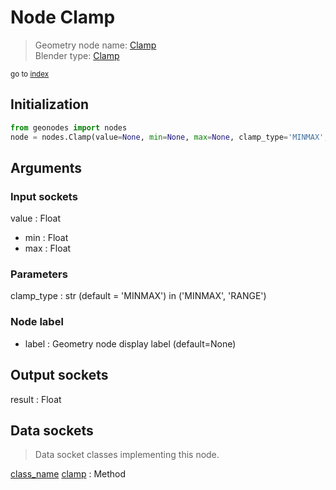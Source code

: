 
# Node Clamp

> Geometry node name: [Clamp](https://docs.blender.org/manual/en/latest/modeling/geometry_nodes/material/clamp.html)<br>
  Blender type: [Clamp](https://docs.blender.org/api/current/bpy.types.ShaderNodeClamp.html)
  
<sub>go to [index](/docs/index.md)</sub>

## Initialization

```python
from geonodes import nodes
node = nodes.Clamp(value=None, min=None, max=None, clamp_type='MINMAX', label=None)
```



## Arguments


### Input sockets

value : Float
- min : Float
- max : Float

### Parameters

clamp_type : str (default = 'MINMAX') in ('MINMAX', 'RANGE')

### Node label

- label : Geometry node display label (default=None)

## Output sockets

result : Float

## Data sockets

> Data socket classes implementing this node.
  
[class_name](/docs/sockets/Float.md) [clamp](/docs/sockets/Float.md#clamp) : Method

